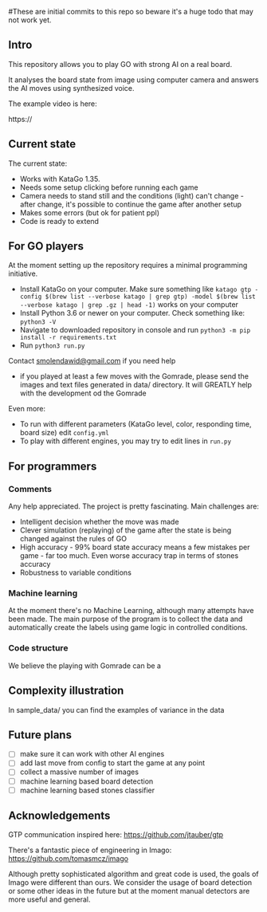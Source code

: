 #These are initial commits to this repo so beware it's a huge todo that may not work yet.

## Intro 

This repository allows you to play GO with strong AI on a real board. 

It analyses the board state from image using computer camera and answers the AI moves using 
synthesized voice. 

The example video is here:

https://


## Current state

The current state:
- Works with KataGo 1.35.
- Needs some setup clicking before running each game
- Camera needs to stand still and the conditions (light) can't change - after change, it's possible to continue 
the game after another setup
- Makes some errors (but ok for patient ppl)
- Code is ready to extend

## For GO players 
At the moment setting up the repository requires a minimal programming initiative.
- Install KataGo on your computer. Make sure something like
`katago gtp -config $(brew list --verbose katago | grep gtp) -model $(brew list --verbose katago | grep .gz | head -1)`
works on your computer
- Install Python 3.6 or newer on your computer. Check something like:
`python3 -V`
- Navigate to downloaded repository in console and run `python3 -m pip install -r requirements.txt`
- Run `python3 run.py`

Contact smolendawid@gmail.com if you need help

* if you played at least a few moves with the Gomrade, please send the images and text files generated in
data/ directory. It will GREATLY help with the development od the Gomrade

Even more:
- To run with different parameters (KataGo level, color, responding time, board size) edit `config.yml`
- To play with different engines, you may try to edit lines in `run.py`



## For programmers

### Comments

Any help appreciated. The project is pretty fascinating. Main challenges are:

- Intelligent decision whether the move was made 
- Clever simulation (replaying) of the game after the state is being changed against
the rules of GO
- High accuracy - 99% board state accuracy means a few mistakes per game - far too much. Even worse accuracy trap 
in terms of stones accuracy
- Robustness to variable conditions

### Machine learning
At the moment there's no Machine Learning, although many attempts have been made. The main purpose of the program is to collect the data
and automatically create the labels using game logic in controlled conditions.

### Code structure

We believe the playing with Gomrade can be a 


## Complexity illustration

In sample_data/ you can find the examples of variance in the data


## Future plans

* [ ] make sure it can work with other AI engines
* [ ] add last move from config to start the game at any point
* [ ] collect a massive number of images 
* [ ] machine learning based board detection 
* [ ] machine learning based stones classifier 

## Acknowledgements

GTP communication inspired here:
https://github.com/jtauber/gtp

There's a fantastic piece of engineering in Imago:
https://github.com/tomasmcz/imago

Although pretty sophisticated algorithm and great code is used, the goals of Imago were different than ours. We consider
the usage of board detection or some other ideas in the future but at the moment manual 
detectors are more useful and general.
